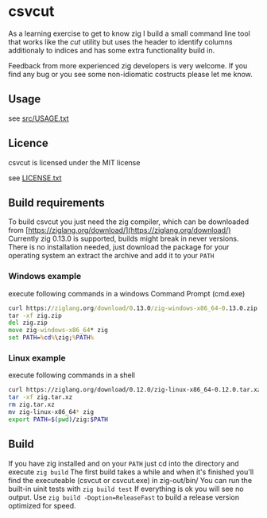 # csvcut

As a learning exercise to get to know zig I build a small command line tool that works like the *cut* utility but uses the header to identify columns additionaly to indices and has some extra functionality build in.

Feedback from more experienced zig developers is very welcome.
If you find any bug or you see some non-idiomatic costructs please let me know.

## Usage
see [src/USAGE.txt](src/USAGE.txt)

## Licence
csvcut is licensed under the MIT license

see [LICENSE.txt](LICENSE.txt)

## Build requirements
To build csvcut you just need the zig compiler, which can be downloaded from [https://ziglang.org/download/](https://ziglang.org/download/) 
Currently zig 0.13.0 is supported, builds might break in never versions.
There is no installation needed, just download the package for your operating system an extract the archive and add it to your `PATH`

### Windows example
execute following commands in a windows Command Prompt (cmd.exe)
```cmd
curl https://ziglang.org/download/0.13.0/zig-windows-x86_64-0.13.0.zip --output zig.zip
tar -xf zig.zip
del zig.zip
move zig-windows-x86_64* zig
set PATH=%cd%\zig;%PATH%
```

### Linux example
execute following commands in a shell
```bash
curl https://ziglang.org/download/0.12.0/zig-linux-x86_64-0.12.0.tar.xz --output zig.tar.xz
tar -xf zig.tar.xz
rm zig.tar.xz
mv zig-linux-x86_64* zig
export PATH=$(pwd)/zig:$PATH
```

## Build
If you have zig installed and on your `PATH` just cd into the directory and execute `zig build`
The first build takes a while and when it's finished you'll find the executeable (csvcut or csvcut.exe) in zig-out/bin/
You can run the built-in uinit tests with `zig build test` If everything is ok you will see no output.
Use `zig build -Doption=ReleaseFast` to build a release version optimized for speed.
